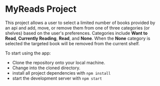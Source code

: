 # MyReads Project

This project allows a user to select a limited number of books provided by an api and add, move, or
remove them from one of three categories (or shelves) based on the user's preferences. Categories include
**Want to Read**, **Currently Reading**, **Read**, and **None**. When the **None** category is selected
the targeted book will be removed from the current shelf.

To start using the app:
* Clone the repository onto your local machine.
* Change into the cloned directory.
* install all project dependencies with `npm install`
* start the development server with `npm start`